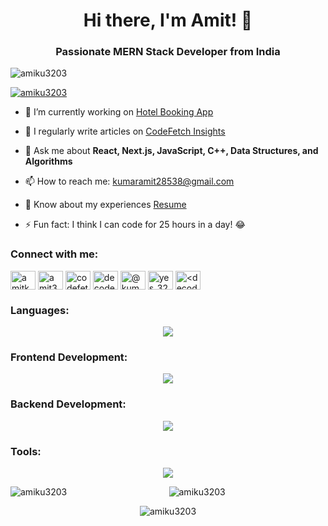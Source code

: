 <h1 align="center">Hi there, I'm Amit! 👋</h1>
<h3 align="center">Passionate MERN Stack Developer from India</h3>

<p align="left">
  <img src="https://komarev.com/ghpvc/?username=amiku3203&label=Profile%20views&color=0e75b6&style=flat" alt="amiku3203" />
</p>

<p align="left">
  <a href="https://github.com/ryo-ma/github-profile-trophy"><img src="https://github-profile-trophy.vercel.app/?username=amiku3203" alt="amiku3203" /></a>
</p>

- 🔭 I’m currently working on [Hotel Booking App](https://merntestf.onrender.com)

- 📝 I regularly write articles on [CodeFetch Insights](https://codefetch-inshights-amit.vercel.app/)

- 💬 Ask me about **React, Next.js, JavaScript, C++, Data Structures, and Algorithms**

- 📫 How to reach me: [kumaramit28538@gmail.com](mailto:kumaramit28538@gmail.com)

- 📄 Know about my experiences [Resume](https://drive.google.com/file/d/1kv-DO1DVUe0AdQEBVgw7J6oR22F91ztE/view)

- ⚡ Fun fact: I think I can code for 25 hours in a day! 😂

<h3 align="left">Connect with me:</h3>
<p align="left">
  <a href="https://twitter.com/amitkum64319061" target="blank"><img align="center" src="https://raw.githubusercontent.com/rahuldkjain/github-profile-readme-generator/master/src/images/icons/Social/twitter.svg" alt="amitkum64319061" height="30" width="40" /></a>
  <a href="https://linkedin.com/in/amit3203" target="blank"><img align="center" src="https://raw.githubusercontent.com/rahuldkjain/github-profile-readme-generator/master/src/images/icons/Social/linked-in-alt.svg" alt="amit3203" height="30" width="40" /></a>
  <a href="https://www.youtube.com/c/codefetch" target="blank"><img align="center" src="https://raw.githubusercontent.com/rahuldkjain/github-profile-readme-generator/master/src/images/icons/Social/youtube.svg" alt="codefetch" height="30" width="40" /></a>
  <a href="https://www.codechef.com/users/decoder_3203" target="blank"><img align="center" src="https://cdn.jsdelivr.net/npm/simple-icons@3.1.0/icons/codechef.svg" alt="decoder_3203" height="30" width="40" /></a>
  <a href="https://www.hackerrank.com/@kumaramit28538" target="blank"><img align="center" src="https://raw.githubusercontent.com/rahuldkjain/github-profile-readme-generator/master/src/images/icons/Social/hackerrank.svg" alt="@kumaramit28538" height="30" width="40" /></a>
  <a href="https://www.leetcode.com/yes_3203" target="blank"><img align="center" src="https://raw.githubusercontent.com/rahuldkjain/github-profile-readme-generator/master/src/images/icons/Social/leet-code.svg" alt="yes_3203" height="30" width="40" /></a>
  <a href="https://auth.geeksforgeeks.org/user/<decoder_3203>/profile" target="blank"><img align="center" src="https://raw.githubusercontent.com/rahuldkjain/github-profile-readme-generator/master/src/images/icons/Social/geeks-for-geeks.svg" alt="<decoder_3203>/profile" height="30" width="40" /></a>
</p>

 <h3 align="left">Languages:</h3>
<p align="center">
  <a href="https://skillicons.dev">
    <img src="https://skillicons.dev/icons?i=c,cpp,java,javascript,typescript,c++,html,css,saas" />
  </a>
</p>

<h3 align="left">Frontend Development:</h3>
<p align="center">
  <a href="https://skillicons.dev">
    <img src="https://skillicons.dev/icons?i=react,bootstrap,redux,tailwind" />
  </a>
</p>

<h3 align="left">Backend Development:</h3>
<p align="center">
  <a href="https://skillicons.dev">
    <img src="https://skillicons.dev/icons?i=nodejs,express,mongodb,nextjs,mysql,firebase" />
  </a>
</p>

<h3 align="left">Tools:</h3>
<p align="center">
  <a href="https://skillicons.dev">
    <img src="https://skillicons.dev/icons?i=git,vscode" />
  </a>
</p>


<!-- Display GitHub stats in a cool way -->
<p align="center">
  <img align="left" src="https://github-readme-stats.vercel.app/api/top-langs?username=amiku3203&show_icons=true&locale=en&layout=compact" alt="amiku3203" />
</p>

<p align="center">
  <img align="center" src="https://github-readme-stats.vercel.app/api?username=amiku3203&show_icons=true&locale=en" alt="amiku3203" />
</p>

<p align="center">
  <img align="center" src="https://github-readme-streak-stats.herokuapp.com/?user=amiku3203&" alt="amiku3203" />
</p>
